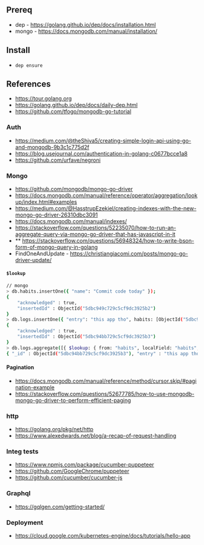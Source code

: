 ## Prereq

- dep - https://golang.github.io/dep/docs/installation.html
- mongo - https://docs.mongodb.com/manual/installation/

## Install

- `dep ensure`

## References

- https://tour.golang.org
- https://golang.github.io/dep/docs/daily-dep.html
- https://github.com/tfogo/mongodb-go-tutorial

### Auth

- https://medium.com/@theShiva5/creating-simple-login-api-using-go-and-mongodb-9b3c1c775d2f
- https://blog.usejournal.com/authentication-in-golang-c0677bcce1a8
- https://github.com/urfave/negroni

### Mongo

- https://github.com/mongodb/mongo-go-driver
- https://docs.mongodb.com/manual/reference/operator/aggregation/lookup/index.html#examples
- https://medium.com/@HasstrupEzekiel/creating-indexes-with-the-new-mongo-go-driver-26310dbc3091
- https://docs.mongodb.com/manual/indexes/
- https://stackoverflow.com/questions/52235070/how-to-run-an-aggregate-query-via-mongo-go-driver-that-has-javascript-in-it
- \*\* https://stackoverflow.com/questions/56948324/how-to-write-bson-form-of-mongo-query-in-golang
- FindOneAndUpdate - https://christiangiacomi.com/posts/mongo-go-driver-update/

#### `$lookup`

```bash
// mongo
> db.habits.insertOne({ "name": "Commit code today" });
{
	"acknowledged" : true,
	"insertedId" : ObjectId("5dbc949c729c5cf9dc3925b2")
}
> db.logs.insertOne({ "entry": "this app tho", habits: [ObjectId("5dbc949c729c5cf9dc3925b2")] });
{
	"acknowledged" : true,
	"insertedId" : ObjectId("5dbc94bb729c5cf9dc3925b3")
}
> db.logs.aggregate([{ $lookup: { from: "habits", localField: "habits", foreignField: "_id", as: "habits_info"  } }]);
{ "_id" : ObjectId("5dbc94bb729c5cf9dc3925b3"), "entry" : "this app tho", "habits" : [ ObjectId("5dbc949c729c5cf9dc3925b2") ], "habits_info" : [ { "_id" : ObjectId("5dbc949c729c5cf9dc3925b2"), "name" : "Commit code today" } ] }
```

#### Pagination

- https://docs.mongodb.com/manual/reference/method/cursor.skip/#pagination-example
- https://stackoverflow.com/questions/52677785/how-to-use-mongodb-mongo-go-driver-to-perform-efficient-paging

### http

- https://golang.org/pkg/net/http
- https://www.alexedwards.net/blog/a-recap-of-request-handling

### Integ tests

- https://www.npmjs.com/package/cucumber-puppeteer
- https://github.com/GoogleChrome/puppeteer
- https://github.com/cucumber/cucumber-js

### Graphql

- https://gqlgen.com/getting-started/

### Deployment

- https://cloud.google.com/kubernetes-engine/docs/tutorials/hello-app
